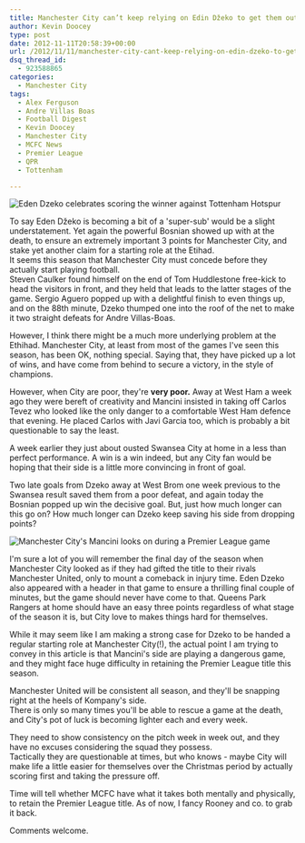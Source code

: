 ```yaml
---
title: Manchester City can’t keep relying on Edin Džeko to get them out of jail
author: Kevin Doocey
type: post
date: 2012-11-11T20:58:39+00:00
url: /2012/11/11/manchester-city-cant-keep-relying-on-edin-dzeko-to-get-them-out-of-jail/
dsq_thread_id:
  - 923588865
categories:
  - Manchester City
tags:
  - Alex Ferguson
  - Andre Villas Boas
  - Football Digest
  - Kevin Doocey
  - Manchester City
  - MCFC News
  - Premier League
  - QPR
  - Tottenham

---
```

![Eden Dzeko celebrates scoring the winner against Tottenham Hotspur](/uploads/2012/11/Eden-Dzeko-Manchester-City.jpg)

To say Eden Džeko is becoming a bit of a 'super-sub' would be a slight understatement. Yet again the powerful Bosnian showed up with at the death, to ensure an extremely important 3 points for Manchester City, and stake yet another claim for a starting role at the Etihad.  
It seems this season that Manchester City must concede before they actually start playing football.   
Steven Caulker found himself on the end of Tom Huddlestone free-kick to head the visitors in front, and they held that leads to the latter stages of the game. Sergio Aguero popped up with a delightful finish to even things up, and on the 88th minute, Dzeko thumped one into the roof of the net to make it two straight defeats for Andre Villas-Boas.

However, I think there might be a much more underlying problem at the Ethihad. Manchester City, at least from most of the games I've seen this season, has been OK, nothing special. Saying that, they have picked up a lot of wins, and have come from behind to secure a victory, in the style of champions.

However, when City are poor, they're **very poor.** Away at West Ham a week ago they were bereft of creativity and Mancini insisted in taking off Carlos Tevez who looked like the only danger to a comfortable West Ham defence that evening. He placed Carlos with Javi Garcia too, which is probably a bit questionable to say the least.

A week earlier they just about ousted Swansea City at home in a less than perfect performance. A win is a win indeed, but any City fan would be hoping that their side is a little more convincing in front of goal.

Two late goals from Dzeko away at West Brom one week previous to the Swansea result saved them from a poor defeat, and again today the Bosnian popped up win the decisive goal. But, just how much longer can this go on? How much longer can Dzeko keep saving his side from dropping points?

![Manchester City's Mancini looks on during a Premier League game](/uploads/2012/11/Mancini-Manchester-City.jpg)

I'm sure a lot of you will remember the final day of the season when Manchester City looked as if they had gifted the title to their rivals Manchester United, only to mount a comeback in injury time. Eden Dzeko also appeared with a header in that game to ensure a thrilling final couple of minutes, but the game should never have come to that. Queens Park Rangers at home should have an easy three points regardless of what stage of the season it is, but City love to makes things hard for themselves.

While it may seem like I am making a strong case for Dzeko to be handed a regular starting role at Manchester City(!), the actual point I am trying to convey in this article is that Mancini's side are playing a dangerous game, and they might face huge difficulty in retaining the Premier League title this season.

Manchester United will be consistent all season, and they'll be snapping right at the heels of Kompany's side.   
There is only so many times you'll be able to rescue a game at the death, and City's pot of luck is becoming lighter each and every week.

They need to show consistency on the pitch week in week out, and they have no excuses considering the squad they possess.   
Tactically they are questionable at times, but who knows - maybe City will make life a little easier for themselves over the Christmas period by actually scoring first and taking the pressure off.

Time will tell whether MCFC have what it takes both mentally and physically, to retain the Premier League title. As of now, I fancy Rooney and co. to grab it back.

Comments welcome.
